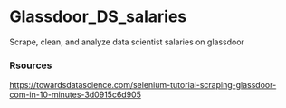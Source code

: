# Glassdoor_DS_salaries
Scrape, clean, and analyze data scientist salaries on glassdoor

### Rsources
https://towardsdatascience.com/selenium-tutorial-scraping-glassdoor-com-in-10-minutes-3d0915c6d905
